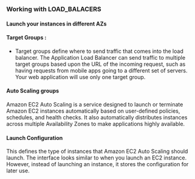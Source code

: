 ### Working with LOAD_BALACERS

#### Launch your instances in different AZs

#### Target Groups :  
-  Target groups define where to send traffic that
comes into the load balancer. The Application Load Balancer can send traffic to multiple target groups based upon the URL of the incoming request, such as having requests from mobile apps going to a different
set of servers. Your web application will use only one target group.

#### Auto Scaling groups

Amazon EC2 Auto Scaling is a service
designed to launch or terminate Amazon EC2 instances automatically based on user-defined policies, schedules, and health checks. It also automatically distributes instances across multiple Availability Zones to make applications highly available.

#### Launch Configuration

 This defines the type of instances that Amazon EC2 Auto Scaling should launch. 
 The interface looks similar to when you launch an EC2 instance. However, instead of launching an instance, it stores the configuration for later use.
